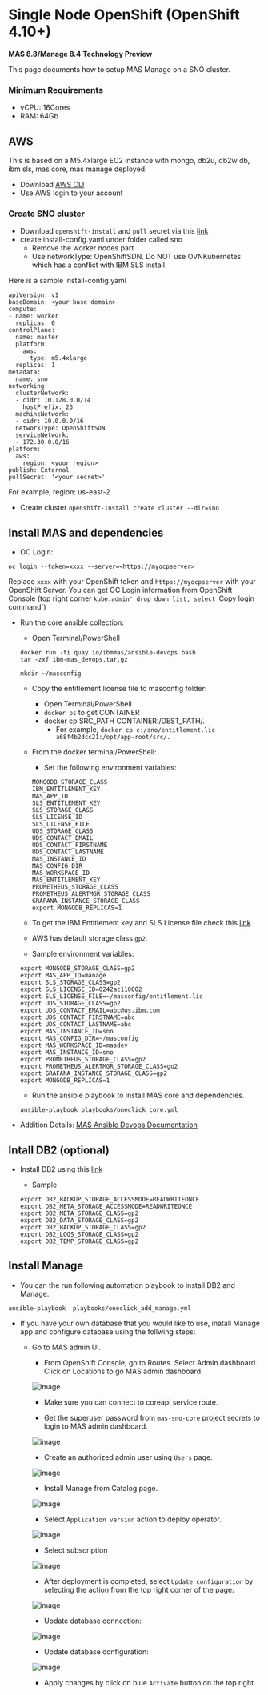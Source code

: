 # Single Node OpenShift (OpenShift 4.10+) 
**MAS 8.8/Manage 8.4**
**Technology Preview**

This page documents how to setup MAS Manage on a SNO cluster.

### Minimum Requirements
- vCPU: 16Cores
- RAM: 64Gb

## AWS
This is based on a M5.4xlarge EC2 instance with mongo, db2u, db2w db, ibm sls, mas core, mas manage deployed.  
- Download [AWS CLI](https://docs.aws.amazon.com/cli/latest/userguide/getting-started-install.html)
- Use AWS login to your account

### Create SNO cluster
- Download `openshift-install` and `pull` secret via this [link](https://console.redhat.com/openshift/install/aws/installer-provisioned)
- create install-config.yaml under folder called sno
	- Remove the worker nodes part
	- Use networkType: OpenShiftSDN. Do NOT use OVNKubernetes which has a conflict with IBM SLS install. 

Here is a sample install-config.yaml

```
apiVersion: v1
baseDomain: <your base domain>
compute:
- name: worker
  replicas: 0
controlPlane:
  name: master
  platform:
    aws:
      type: m5.4xlarge 
  replicas: 1
metadata:
  name: sno
networking:
  clusterNetwork:
  - cidr: 10.128.0.0/14
    hostPrefix: 23
  machineNetwork:
  - cidr: 10.0.0.0/16
  networkType: OpenShiftSDN 
  serviceNetwork:
  - 172.30.0.0/16
platform:
  aws:
    region: <your region>
publish: External
pullSecret: '<your secret>'
```
For example, region: us-east-2

- Create cluster
`openshift-install create cluster --dir=sno`


## Install MAS and dependencies

- OC Login: 
```
oc login --token=xxxx --server=<https://myocpserver>
```

Replace `xxxx` with your OpenShift token and `https://myocpserver` with your OpenShift Server.
You can get OC Login information from OpenShift Console (top right corner `kube:admin' drop down list, select `Copy login command`)

- Run the core ansible collection:
	- Open Terminal/PowerShell
	
	
	```
	docker run -ti quay.io/ibmmas/ansible-devops bash
	tar -zxf ibm-mas_devops.tar.gz

	mkdir ~/masconfig
	```


	- Copy the entitlement license file to masconfig folder:
	
		- Open Terminal/PowerShell
		- `docker ps` to get CONTAINER
		- docker cp SRC_PATH CONTAINER:/DEST_PATH/.
			- For example, `docker cp c:/sno/entitlement.lic a68f4b2dcc21:/opt/app-root/src/.`

	- From the docker terminal/PowerShell:
		- Set the following environment variables:
		

		```	
		MONGODB_STORAGE_CLASS
		IBM_ENTITLEMENT_KEY
		MAS_APP_ID
		SLS_ENTITLEMENT_KEY
		SLS_STORAGE_CLASS
		SLS_LICENSE_ID
		SLS_LICENSE_FILE
		UDS_STORAGE_CLASS
		UDS_CONTACT_EMAIL
		UDS_CONTACT_FIRSTNAME
		UDS_CONTACT_LASTNAME
		MAS_INSTANCE_ID
		MAS_CONFIG_DIR
		MAS_WORKSPACE_ID
		MAS_ENTITLEMENT_KEY
		PROMETHEUS_STORAGE_CLASS
		PROMETHEUS_ALERTMGR_STORAGE_CLASS
		GRAFANA_INSTANCE_STORAGE_CLASS
		export MONGODB_REPLICAS=1	
		
		```
	
	
	- To get the IBM Entitlement key and SLS License file check this [link](https://ibm-mas.github.io/ansible-devops/playbooks/oneclick-core/#preparation)
	
	- AWS has default storage class `gp2`.
	
	
	- Sample environment variables:
	
	```
	export MONGODB_STORAGE_CLASS=gp2
	export MAS_APP_ID=manage
	export SLS_STORAGE_CLASS=gp2
	export SLS_LICENSE_ID=0242ac110002 
	export SLS_LICENSE_FILE=~/masconfig/entitlement.lic
	export UDS_STORAGE_CLASS=gp2
	export UDS_CONTACT_EMAIL=abc@us.ibm.com
	export UDS_CONTACT_FIRSTNAME=abc
	export UDS_CONTACT_LASTNAME=abc
	export MAS_INSTANCE_ID=sno
	export MAS_CONFIG_DIR=~/masconfig
	export MAS_WORKSPACE_ID=masdev
	export MAS_INSTANCE_ID=sno
	export PROMETHEUS_STORAGE_CLASS=gp2
	export PROMETHEUS_ALERTMGR_STORAGE_CLASS=go2
	export GRAFANA_INSTANCE_STORAGE_CLASS=gp2
	export MONGODB_REPLICAS=1
	```	
	
	- Run the ansible playbook to install MAS core and dependencies.
	
	```
	ansible-playbook playbooks/oneclick_core.yml
	```
	
- Addition Details: [MAS Ansible Devops Documentation](https://ibm-mas.github.io/ansible-devops/)   

## Intall DB2 (optional)

- Install DB2 using this [link](https://ibm-mas.github.io/ansible-devops/roles/db2/)
	- Sample
	
	```
	export DB2_BACKUP_STORAGE_ACCESSMODE=READWRITEONCE
	export DB2_META_STORAGE_ACCESSMODE=READWRITEONCE
	export DB2_META_STORAGE_CLASS=gp2
	export DB2_DATA_STORAGE_CLASS=gp2
	export DB2_BACKUP_STORAGE_CLASS=gp2
	export DB2_LOGS_STORAGE_CLASS=gp2
	export DB2_TEMP_STORAGE_CLASS=gp2
	```

## Install Manage

- You can the run following automation playbook to install DB2 and Manage.

```
ansible-playbook  playbooks/oneclick_add_manage.yml
```
	
- If you have your own database that you would like to use, inatall Manage app and configure database using the follwing steps:
	 
	- Go to MAS admin UI.
		- From OpenShift Console, go to Routes. Select Admin dashboard. Click on Locations to go MAS admin dashboard.
		
		![image](images/route.png)
		
		- Make sure you can connect to coreapi service route.
		
		- Get the superuser password from `mas-sno-core` project secrets to login to MAS admin dashboard.
		
		![image](images/superuser.png)
		
		- Create an authorized admin user using `Users` page.
		
		![image](images/createuser.png)
		 
		- Install Manage from Catalog page.
		
		![image](images/installmanage.png)
		 
		- Select `Application version` action to deploy operator.
		
		![image](images/applicationversion.png)
		
		- Select subscription 
		
		![image](images/subscription.png)
		
		- After deployment is completed, select `Update configuration` by selecting the action from the top right corner of the page:
		
		![image](images/configurationnew.png)
		 
		- Update database connection:
		
		![image](images/dbconnection.png)
		 
		- Update database configuration:
		
		![image](images/dbconfig.png)
		
		- Apply changes by click on blue `Activate` button on the top right.
		
	
	
